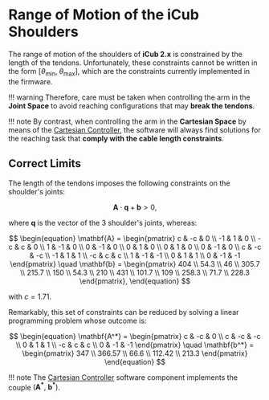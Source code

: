 # Range of Motion of the iCub Shoulders
The range of motion of the shoulders of **iCub 2.x** is constrained by the length of the tendons. Unfortunately, these constraints cannot be written in the form $\left[\theta_{\text{min}}, \; \theta_{\text{max}}\right]$, which are the constraints currently implemented in the firmware.

!!! warning
    Therefore, care must be taken when controlling the arm in the **Joint Space** to avoid reaching configurations that may **break the tendons**.

!!! note
    By contrast, when controlling the arm in the **Cartesian Space** by means of the [Cartesian Controller](https://robotology.github.io/robotology-documentation/doc/html/icub_cartesian_interface.html), the software will always find solutions for the reaching task that **comply with the cable length constraints**. 

## Correct Limits
The length of the tendons imposes the following constraints on the shoulder's joints:

$$
\begin{equation}
\mathbf{A} \cdot \mathbf{q} + \mathbf{b} > 0,
\end{equation}
$$

where $\mathbf{q}$ is the vector of the 3 shoulder's joints, whereas:

$$
\begin{equation}
\mathbf{A} = 
\begin{pmatrix}
     c & -c &  0 \\
    -1 &  1 &  0 \\
    -c &  c &  0 \\
     1 & -1 &  0 \\
     0 & -1 &  0 \\
     0 &  1 &  0 \\
     0 &  1 &  0 \\
     0 & -1 &  0 \\
     c & -c & -c \\
    -1 &  1 &  1 \\
    -c &  c &  c \\
     1 & -1 & -1 \\
     0 &  1 &  1 \\
     0 & -1 & -1
\end{pmatrix}
\quad 
\mathbf{b} =
\begin{pmatrix}
     404   \\
      54.3 \\
      46   \\
     305.7 \\
     215.7 \\
     150   \\
      54.3 \\
     210   \\
     431   \\
     101.7 \\
     109   \\
     258.3 \\
      71.7 \\
     228.3
\end{pmatrix},
\end{equation}
$$

with $c = 1.71$.

Remarkably, this set of constraints can be reduced by solving a linear programming problem whose outcome is:

$$
\begin{equation}
\mathbf{A^*} = 
\begin{pmatrix}
     c & -c &  0 \\
     c & -c & -c \\
     0 &  1 &  1 \\
    -c &  c &  c \\
     0 & -1 & -1
\end{pmatrix}
\quad 
\mathbf{b^*} =
\begin{pmatrix}
     347    \\
     366.57 \\
      66.6  \\
     112.42 \\
     213.3
\end{pmatrix}
\end{equation}
$$

!!! note
    The [Cartesian Controller](https://robotology.github.io/robotology-documentation/doc/html/icub_cartesian_interface.html) software component implements the couple $\left( \mathbf{A^*}, \; \mathbf{b^*}\right)$. 
